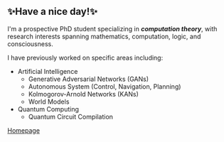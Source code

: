 ##  ✨Have a nice day!✨

I'm a prospective PhD student specializing in **_computation theory_**, with research interests spanning mathematics, computation, logic, and consciousness.

I have previously worked on specific areas including: 
- Artificial Intelligence
  - Generative Adversarial Networks (GANs)
  - Autonomous System (Control, Navigation, Planning)
  - Kolmogorov-Arnold Networks (KANs)
  - World Models
- Quantum Computing
  - Quantum Circuit Compilation

[Homepage](https://muyuzhierchengse.github.io/)

<!--
**Muyuzhierchengse/Muyuzhierchengse** is a ✨ _special_ ✨ repository because its `README.md` (this file) appears on your GitHub profile.

Here are some ideas to get you started:

- 🔭 I’m currently working on ...
- 🌱 I’m currently learning ...
- 👯 I’m looking to collaborate on ...
- 🤔 I’m looking for help with ...
- 💬 Ask me about ...
- 📫 How to reach me: ...
- 😄 Pronouns: ...
- ⚡ Fun fact: ...
-->
